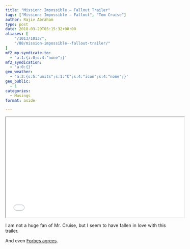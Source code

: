```yaml
---
title: "Mission: Impossible – Fallout Trailer"
tags: ["Mission: Impossible – Fallout", "Tom Cruise"]
author: Rajiv Abraham
type: post
date: 2018-03-29T05:15:32+00:00
aliases: [
    "/1013/1013/",
    "/88/mission-impossible--fallout-trailer/"
]
mf2_mp-syndicate-to:
  - 'a:1:{i:0;s:4:"none";}'
mf2_syndication:
  - 'a:0:{}'
geo_weather:
  - 'a:2:{s:5:"units";s:1:"C";s:4:"icon";s:4:"none";}'
geo_public:
  - 1
categories:
  - Musings
format: aside

---
```

<p style="text-align: center;">
  <iframe src="//www.youtube.com/embed/wb49-oV0F78" width="560" height="314" allowfullscreen="allowfullscreen"></iframe>
</p>

<p style="text-align: justify;">
  I am not a huge fan of Mr. Cruise, but I seem to have fallen in love with this trailer.
</p>

And even <a href="https://www.forbes.com/sites/scottmendelson/2018/02/27/tom-cruises-mission-impossible-fallout-has-the-years-best-trailer/#39587c58ebc5" target="_blank" rel="noopener">Forbes agrees</a>.